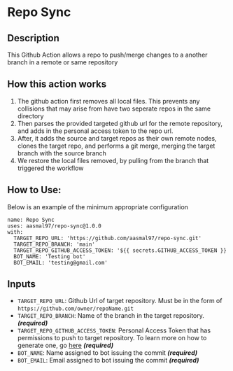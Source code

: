 # Repo Sync
## Description
This Github Action allows a repo to push/merge changes to a another branch in a remote or same repository

## How this action works
1. The github action first removes all local files. This prevents any collisions that may arise from have two seperate repos in the same directory
2. Then parses the provided targeted github url for the remote repository, and adds in the personal access token to the repo url.
3. After, it adds the source and target repos as their own remote nodes, clones the target repo, and performs a git merge, merging the target branch with the source branch 
4. We restore the local files removed, by pulling from the branch that triggered the workflow
## How to Use:
Below is an example of the minimum appropriate configuration 
```
name: Repo Sync
uses: aasmal97/repo-sync@1.0.0
with: 
  TARGET_REPO_URL: 'https://github.com/aasmal97/repo-sync.git'
  TARGET_REPO_BRANCH: 'main'
  TARGET_REPO_GITHUB_ACCESS_TOKEN: '${{ secrets.GITHUB_ACCESS_TOKEN }}
  BOT_NAME: 'Testing bot'
  BOT_EMAIL: 'testing@gmail.com'
```

## Inputs
- `TARGET_REPO_URL`: Github Url of target repository. Must be in the form of `https://github.com/owner/repoName.git`
- `TARGET_REPO_BRANCH`: Name of the branch in the target repository. ***(required)***
- `TARGET_REPO_GITHUB_ACCESS_TOKEN`: Personal Access Token that has permissions to push to target repository. To learn more on how to generate one, go [here](https://docs.github.com/en/authentication/keeping-your-account-and-data-secure/managing-your-personal-access-tokens) ***(required)***
- `BOT_NAME`: Name assigned to bot issuing the commit ***(required)***
- `BOT_EMAIL`: Email assigned to bot issuing the commit ***(required)***